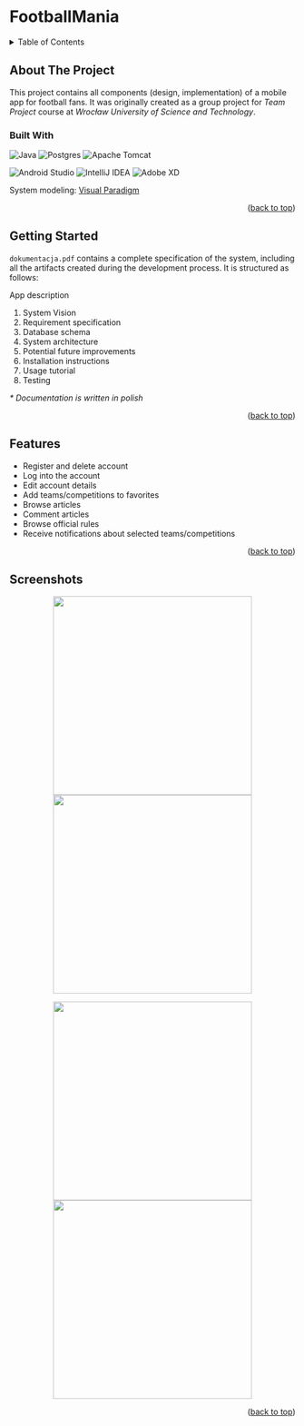<a name="top"></a>

# FootballMania

<details>
  <summary>Table of Contents</summary>
  <ol>
    <li>
      <a href="#about-the-project">About The Project</a>
      <ul>
        <li><a href="#built-with">Built With</a></li>
      </ul>
    </li>
    <li><a href="#getting-started">Getting Started</a></li>
    <li><a href="features">Features</a></li>
    <li><a href="#screenshots">Screenshots</a></li>
  </ol>
</details>

## About The Project

This project contains all components (design, implementation) of a mobile app for football fans. It was originally created as a group project for _Team Project_ course at _Wrocław University of Science and Technology_.

### Built With

![Java](https://img.shields.io/badge/java-%23ED8B00.svg?style=for-the-badge&logo=openjdk&logoColor=white)
![Postgres](https://img.shields.io/badge/postgres-%23316192.svg?style=for-the-badge&logo=postgresql&logoColor=white)
![Apache Tomcat](https://img.shields.io/badge/apache%20tomcat-%23F8DC75.svg?style=for-the-badge&logo=apache-tomcat&logoColor=black)

![Android Studio](https://img.shields.io/badge/Android%20Studio-3DDC84.svg?style=for-the-badge&logo=android-studio&logoColor=white)
![IntelliJ IDEA](https://img.shields.io/badge/IntelliJIDEA-000000.svg?style=for-the-badge&logo=intellij-idea&logoColor=white)
![Adobe XD](https://img.shields.io/badge/Adobe%20XD-470137?style=for-the-badge&logo=Adobe%20XD&logoColor=#FF61F6)

System modeling: <a href="https://www.visual-paradigm.com/">Visual Paradigm</a>

<p align="right">(<a href="#top">back to top</a>)</p>



## Getting Started

```dokumentacja.pdf``` contains a complete specification of the system, including all the artifacts created during the development process. It is structured as follows:

App description
1. System Vision
2. Requirement specification
3. Database schema
4. System architecture
5. Potential future improvements
6. Installation instructions
7. Usage tutorial
8. Testing

_* Documentation is written in polish_

<p align="right">(<a href="#top">back to top</a>)</p>



## Features 

* Register and delete account
* Log into the account
* Edit account details
* Add teams/competitions to favorites
* Browse articles
* Comment articles
* Browse official rules
* Receive notifications about selected teams/competitions

<p align="right">(<a href="#top">back to top</a>)</p>



## Screenshots

<p float="left" align="middle">
  <img src="img/login.png" height="350">
  <img src="img/favorites.png" height="350">
</p>

<p float="left" align="middle">
  <img src="img/standings.png" height="350">
  <img src="img/team.png" height="350">
</p>

<p align="right">(<a href="#top">back to top</a>)</p>
